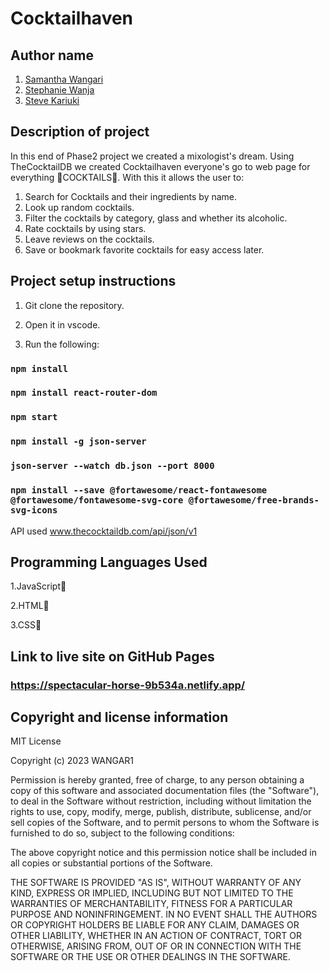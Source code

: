 # Cocktailhaven

## Author name 
1. [Samantha Wangari](https://github.com/WANGAR1)
2. [Stephanie Wanja](https://github.com/WanjaNjunge)
3. [Steve Kariuki](https://github.com/NoobStevie)

## Description of project
In this end of Phase2 project we created a mixologist's dream. Using TheCocktailDB we created Cocktailhaven everyone's go to web page for everything 🍹COCKTAILS🍹.
With this it allows the user to:

1. Search for Cocktails and their ingredients by name.
2. Look up random cocktails.
3. Filter the cocktails by category, glass and whether its alcoholic.
4. Rate cocktails by using stars.
5. Leave reviews on the cocktails.
6. Save or bookmark favorite cocktails for easy access later.

## Project setup instructions

1. Git clone the repository.

2. Open it in vscode.

3. Run the following: 

### `npm install`

### `npm install react-router-dom`

### `npm start`

### `npm install -g json-server`

### `json-server --watch db.json --port 8000`

### `npm install --save @fortawesome/react-fontawesome @fortawesome/fontawesome-svg-core @fortawesome/free-brands-svg-icons`
 
API used www.thecocktaildb.com/api/json/v1 

## Programming Languages Used

1.JavaScript🤖

2.HTML🤖

3.CSS🤖

## Link to live site on GitHub Pages

### https://spectacular-horse-9b534a.netlify.app/

## Copyright and license information

MIT License

Copyright (c) 2023 WANGAR1

Permission is hereby granted, free of charge, to any person obtaining a copy
of this software and associated documentation files (the "Software"), to deal
in the Software without restriction, including without limitation the rights
to use, copy, modify, merge, publish, distribute, sublicense, and/or sell
copies of the Software, and to permit persons to whom the Software is
furnished to do so, subject to the following conditions:

The above copyright notice and this permission notice shall be included in all
copies or substantial portions of the Software.

THE SOFTWARE IS PROVIDED "AS IS", WITHOUT WARRANTY OF ANY KIND, EXPRESS OR
IMPLIED, INCLUDING BUT NOT LIMITED TO THE WARRANTIES OF MERCHANTABILITY,
FITNESS FOR A PARTICULAR PURPOSE AND NONINFRINGEMENT. IN NO EVENT SHALL THE
AUTHORS OR COPYRIGHT HOLDERS BE LIABLE FOR ANY CLAIM, DAMAGES OR OTHER
LIABILITY, WHETHER IN AN ACTION OF CONTRACT, TORT OR OTHERWISE, ARISING FROM,
OUT OF OR IN CONNECTION WITH THE SOFTWARE OR THE USE OR OTHER DEALINGS IN THE
SOFTWARE.
